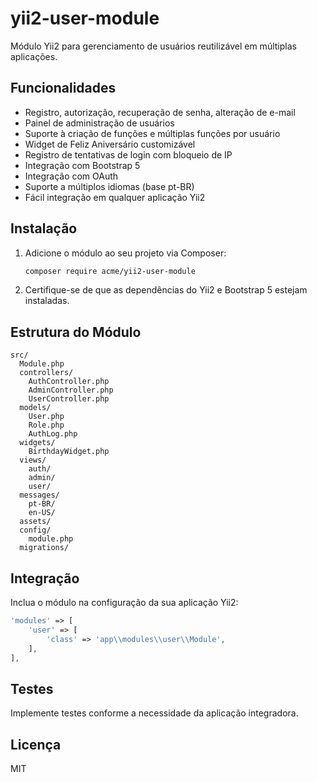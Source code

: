 # yii2-user-module

Módulo Yii2 para gerenciamento de usuários reutilizável em múltiplas aplicações.

## Funcionalidades
- Registro, autorização, recuperação de senha, alteração de e-mail
- Painel de administração de usuários
- Suporte à criação de funções e múltiplas funções por usuário
- Widget de Feliz Aniversário customizável
- Registro de tentativas de login com bloqueio de IP
- Integração com Bootstrap 5
- Integração com OAuth
- Suporte a múltiplos idiomas (base pt-BR)
- Fácil integração em qualquer aplicação Yii2

## Instalação
1. Adicione o módulo ao seu projeto via Composer:
   ```sh
   composer require acme/yii2-user-module
   ```
2. Certifique-se de que as dependências do Yii2 e Bootstrap 5 estejam instaladas.

## Estrutura do Módulo
```
src/
  Module.php
  controllers/
    AuthController.php
    AdminController.php
    UserController.php
  models/
    User.php
    Role.php
    AuthLog.php
  widgets/
    BirthdayWidget.php
  views/
    auth/
    admin/
    user/
  messages/
    pt-BR/
    en-US/
  assets/
  config/
    module.php
  migrations/
```

## Integração
Inclua o módulo na configuração da sua aplicação Yii2:
```php
'modules' => [
    'user' => [
        'class' => 'app\\modules\\user\\Module',
    ],
],
```

## Testes
Implemente testes conforme a necessidade da aplicação integradora.

## Licença
MIT
